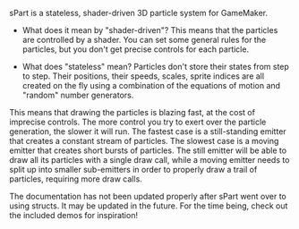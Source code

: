 sPart is a stateless, shader-driven 3D particle system for GameMaker.

- What does it mean by "shader-driven"? This means that the particles are controlled by a shader. You can set some general rules for the particles, but you don't get precise controls for each particle.

- What does "stateless" mean? Particles don't store their states from step to step. Their positions, their speeds, scales, sprite indices are all created on the fly using a combination of the equations of motion and "random" number generators.

This means that drawing the particles is blazing fast, at the cost of imprecise controls. The more control you try to exert over the particle generation, the slower it will run. The fastest case is a still-standing emitter that creates a constant stream of particles. The slowest case is a moving emitter that creates short bursts of particles. The still emitter will be able to draw all its particles with a single draw call, while a moving emitter needs to split up into smaller sub-emitters in order to properly draw a trail of particles, requiring more draw calls.

The documentation has not been updated properly after sPart went over to using structs. It may be updated in the future. For the time being, check out the included demos for inspiration!
